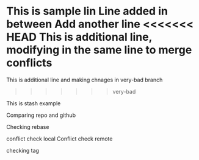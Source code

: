 This is sample lin
Line added in between
Add another line
<<<<<<< HEAD
This is additional line, modifying in the same line to merge conflicts
=======
This is additional line and making chnages in very-bad branch
>>>>>>> very-bad


This is stash example

Comparing repo and github

Checking rebase

conflict check local
Conflict check remote

checking tag
